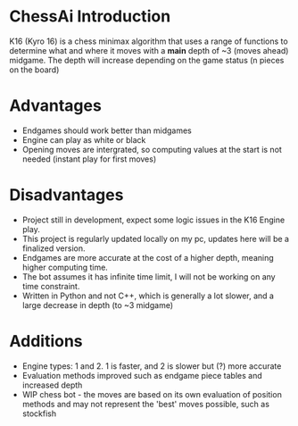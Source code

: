 # ChessAi Introduction
K16 (Kyro 16) is a chess minimax algorithm that uses a range of functions to determine what and where it moves with a **main** depth of ~3 (moves ahead) midgame. The depth will increase depending on the game status (n pieces on the board)

# Advantages

- Endgames should work better than midgames
- Engine can play as white or black
- Opening moves are intergrated, so computing values at the start is not needed (instant play for first moves)

# Disadvantages

- Project still in development, expect some logic issues in the K16 Engine play.
- This project is regularly updated locally on my pc, updates here will be a finalized version.
- Endgames are more accurate at the cost of a higher depth, meaning higher computing time.
- The bot assumes it has infinite time limit, I will not be working on any time constraint.
- Written in Python and not C++, which is generally a lot slower, and a large decrease in depth (to ~3 midgame)

# Additions

- Engine types: 1 and 2. 1 is faster, and 2 is slower but (?) more accurate
- Evaluation methods improved such as endgame piece tables and increased depth
- WIP chess bot - the moves are based on its own evaluation of position methods and may not represent the 'best' moves possible, such as stockfish

